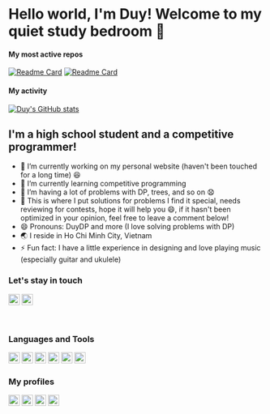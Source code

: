 # Hello world, I'm Duy! Welcome to my quiet study bedroom 👋
#### My most active repos
[![Readme Card](https://github-readme-stats.vercel.app/api/pin/?username=duythecoder&repo=CodingLibrary&theme=buefy)](https://github.com/duythecoder/CodingLibrary)
[![Readme Card](https://github-readme-stats.vercel.app/api/pin/?username=duythecoder&repo=Algo_Notebook&theme=buefy)](https://github.com/duythecoder/Algo_Notebook)
#### My activity
[![Duy's GitHub stats](https://github-readme-stats.vercel.app/api?username=duythecoder&show_icons=true&theme=buefy)](https://github.com/anuraghazra/github-readme-stats)

## I'm a high school student and a competitive programmer!
- 🔭 I’m currently working on my personal website (haven't been touched for a long time) 😆 
- 🌱 I’m currently learning competitive programming
- 🤔 I’m having a lot of problems with DP, trees, and so on 😧
- 💬 This is where I put solutions for problems I find it special, needs reviewing for contests, hope it will help you 😄, if it hasn't been optimized in your opinion, feel free to leave a comment below!
- 😄 Pronouns: DuyDP and more (I love solving problems with DP)
- 🌏 I reside in Ho Chi Minh City, Vietnam
- ⚡ Fun fact: I have a little experience in designing and love playing music (especially guitar and ukulele)

### Let's stay in touch
<a href="https://twitter.com/KhanhNh93976137"><img src="https://cdn.icon-icons.com/icons2/2518/PNG/512/brand_twitter_icon_151519.png" alt="My Twitter" width="22px"></a>
<a href="https://www.instagram.com/duytheidealist/"><img src="https://freeonepagetemplates.com/vector-icons/instagram-icons/instagram-icon-3.svg" alt="My Instagram" width="22px"></a>

<br/>

### Languages and Tools
<a href="https://www.cplusplus.com/"><img src="https://cdn.icon-icons.com/icons2/3398/PNG/512/plus_logo_c_icon_214621.png" width="22px" alt="C++"></a>
<a href="https://neovim.io/"><img src="https://user-images.githubusercontent.com/28633984/66519056-2e840c80-eaef-11e9-8670-c767213c26ba.png" width="22px" alt="Neovim"></a>
<a href="https://github.com/"><img src="https://github.githubassets.com/images/modules/logos_page/GitHub-Mark.png" width="22px" alt="GitHub"></a>
<a href="https://desktop.github.com/"><img src="https://defkey.com/content/images/program/github-desktop-2018-11-14_12-13-38-icon-resized.jpg" width="22px" alt="GitHub Desktop"></a>
<a href="https://ubuntu.com/"><img src="https://www.tenforums.com/geek/gars/images/2/types/thumb_Bash.png" width="22px" alt="Ubuntu"></a>
<a href="https://www.microsoft.com/en-us/p/windows-terminal/9n0dx20hk701?activetab=pivot:overviewtab"><img src="https://miro.medium.com/max/256/1*RuFsevFd1ypJClZSLKwugw.png" width="22px" alt="Windows Terminal"></a>

### My profiles
<a href="https://oj.vnoi.info/user/duytheidealist"><img src="https://scontent.fsgn5-10.fna.fbcdn.net/v/t1.6435-9/137225625_102640671799515_8293030811068628108_n.jpg?_nc_cat=107&ccb=1-6&_nc_sid=09cbfe&_nc_ohc=m4K0JS5-FFwAX_2wkIV&_nc_ht=scontent.fsgn5-10.fna&oh=00_AT9V73yNgX2FEhJ0zcbd3_eVIniORLSMiayeTN1saBGD3w&oe=629DA5A9" width="22px" alt="VNOJ"></a>
<a href="https://freecontest.net/users/olympicwinner"><img src="https://scontent.fsgn5-10.fna.fbcdn.net/v/t39.30808-6/268772772_3781059018786572_4340479363198812595_n.png?_nc_cat=107&ccb=1-6&_nc_sid=09cbfe&_nc_ohc=KWJhVYQZrLYAX-GxDHs&_nc_ht=scontent.fsgn5-10.fna&oh=00_AT8zPf6vdSD0CuFiY1n4uaK1cBtudS8E3jdvVvN2ZbP6lw&oe=627BB08E" width="22px" alt="Free Contest"></a>
<a href="https://atcoder.jp/users/duythecoder"><img src="https://scontent.fsgn5-11.fna.fbcdn.net/v/t1.18169-9/998250_461315897295967_1989411759_n.png?_nc_cat=103&ccb=1-6&_nc_sid=09cbfe&_nc_ohc=9m-rFhZaVGIAX9G6vXO&_nc_ht=scontent.fsgn5-11.fna&oh=00_AT9lvXrDjMcdgZqGGXBxBab4UQQhkfpJT5TMJ3ABICta4w&oe=629E3B19" width="22px" alt="AtCoder"></a>
<a href="https://codeforces.com/profile/khanhdiina_"><img src="https://repository-images.githubusercontent.com/316181742/36bfe3d9-b397-4364-830c-2b1315618042" width="22px" alt="Codeforces"></a>

<!--
**duythecoder/duythecoder** is a ✨ _special_ ✨ repository because its `README.md` (this file) appears on your GitHub profile.

Here are some ideas to get you started:

- 🔭 I’m currently working on ...
- 🌱 I’m currently learning ...
- 👯 I’m looking to collaborate on ...
- 🤔 I’m looking for help with ...
- 💬 Ask me about ...
- 📫 How to reach me: ...
- 😄 Pronouns: ...
- ⚡ Fun fact: ...
-->
